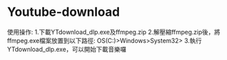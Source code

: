 # Youtube-download
使用操作:
1.下載YTdownload_dlp.exe及ffmpeg.zip
2.解壓縮ffmpeg.zip後，將ffmpeg.exe檔案放置到以下路徑:
OS(C:)>Windows>System32>
3.執行YTdownload_dlp.exe，可以開始下載音樂囉
